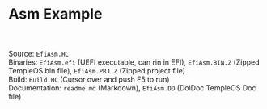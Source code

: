# Asm Example
</br></br>
Source: `EfiAsm.HC`</br>
Binaries: `EfiAsm.efi` (UEFI executable, can rin in EFI), `EfiAsm.BIN.Z` (Zipped TempleOS bin file), `EfiAsm.PRJ.Z` (Zipped project file)</br>
Build: `Build.HC` (Cursor over and push F5 to run)</br>
Documentation: `readme.md` (Markdown), `EfiAsm.DD` (DolDoc TempleOS Doc file)</br>
